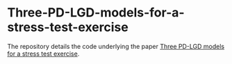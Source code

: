 # Three-PD-LGD-models-for-a-stress-test-exercise

The repository details the code underlying the paper [Three PD-LGD models for a stress test exercise](https://papers.ssrn.com/sol3/papers.cfm?abstract_id=4624768). 
